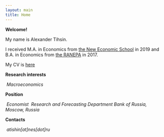 ```yaml
---
layout: main
title: Home
---
```


**Welcome!** 

My name is Alexander Tihsin.

I received M.A. in Economics from [the New Economic School](https://www.nes.ru/?lang=en) in 2019 and B.A. in Economics from [the RANEPA](https://www.ranepa.ru/eng/) in 2017.

My CV is [here](/assets/Tishin_CV.pdf)

**Research interests** 

​	*Macroeconomics*


**Position**

​	*Economist*
​	*Research and Forecasting Department* 
​	*Bank of Russia, Moscow, Russia*

**Contacts** 

​	*atishin[at]nes[dot]ru*

